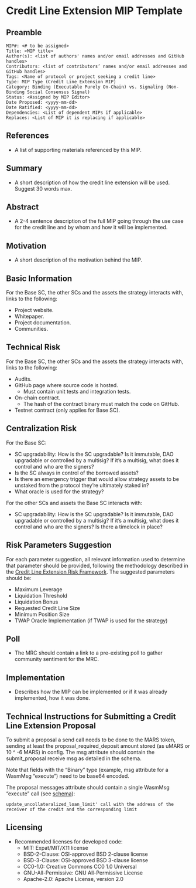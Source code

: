 # Credit Line Extension MIP Template

## Preamble

    MIP#: <# to be assigned>
    Title: <MIP title>
    Author(s): <list of authors' names and/or email addresses and GitHub handles>
    Contributors: <list of contributors’ names and/or email addresses and GitHub handles>
    Tags: <Name of protocol or project seeking a credit line>
    Type: MIP Type (Credit Line Extension MIP)
    Category: Binding (Executable Purely On-Chain) vs. Signaling (Non-Binding Social Consensus Signal)
    Status: <Assigned by MIP Editor>
    Date Proposed: <yyyy-mm-dd>
    Date Ratified: <yyyy-mm-dd>
    Dependencies: <List of dependent MIPs if applicable>
    Replaces: <List of MIP it is replacing if applicable>

## References

- A list of supporting materials referenced by this MIP.

## Summary

- A short description of how the credit line extension will be used. Suggest 30 words max.

## Abstract

- A 2-4 sentence description of the full MIP going through the use case for the credit line and by whom and how it will be implemented.

## Motivation

- A short description of the motivation behind the MIP.

## Basic Information

For the Base SC, the other SCs and the assets the strategy interacts with, links to the following:

- Project website.
- Whitepaper.
- Project documentation.
- Communities.

## Technical Risk

For the Base SC, the other SCs and the assets the strategy interacts with, links to the following:

- Audits.
- GitHub page where source code is hosted.
    - Must contain unit tests and integration tests.
- On-chain contract.
    - The hash of the contract binary must match the code on GitHub.
- Testnet contract (only applies for Base SC).

## Centralization Risk

For the Base SC:

- SC upgradability: How is the SC upgradable? Is it immutable, DAO upgradable or controlled by a multisig? If it’s a multisig, what does it control and who are the signers?
- Is the SC always in control of the borrowed assets?
- Is there an emergency trigger that would allow strategy assets to be unstaked from the protocol they’re ultimately staked in?
- What oracle is used for the strategy?

For the other SCs and assets the Base SC interacts with:

- SC upgradability: How is the SC upgradable? Is it immutable, DAO upgradable or controlled by a multisig? If it’s a multisig, what does it control and who are the signers? Is there a timelock in place?

## Risk Parameters Suggestion

For each parameter suggestion, all relevant information used to determine that parameter should be provided, following the methodology described in the [Credit Line Extension Risk Framework](https://github.com/mars-protocol/mips/Credit-Line-Extension-Risk-Framework.md). The suggested parameters should be:

- Maximum Leverage
- Liquidation Threshold
- Liquidation Bonus
- Requested Credit Line Size
- Minimum Position Size
- TWAP Oracle Implementation (if TWAP is used for the strategy)

## Poll

- The MRC should contain a link to a pre-existing poll to gather community sentiment for the MRC.

## Implementation

- Describes how the MIP can be implemented or if it was already implemented, how it was done.

## Technical Instructions for Submitting a Credit Line Extension Proposal

To submit a proposal a send call needs to be done to the MARS token, sending at least the proposal_required_deposit amount stored (as uMARS or 10 ^ -6 MARS) in config. The msg attribute should contain the submit_proposal receive msg as detailed in the schema.

Note that fields with the “Binary” type (example, msg attribute for a WasmMsg “execute”) need to be base64 encoded.

The proposal messages attribute should contain a single WasmMsg “execute” call (see [schema](https://github.com/mars-protocol/mars-core/blob/4b877ae4bf352a42fd1d1506f054cce0cc824da3/contracts/mars-red-bank/schema/execute_msg.json#L147)):

    update_uncollateralized_loan_limit' call with the address of the receiver of the credit and the corresponding limit  ​

## Licensing

- Recommended licenses for developed code:
    - MIT: Expat/MIT/X11 license
    - BSD-2-Clause: OSI-approved BSD 2-clause license
    - BSD-3-Clause: OSI-approved BSD 3-clause license
    - CC0-1.0: Creative Commons CC0 1.0 Universal
    - GNU-All-Permissive: GNU All-Permissive License
    - Apache-2.0: Apache License, version 2.0